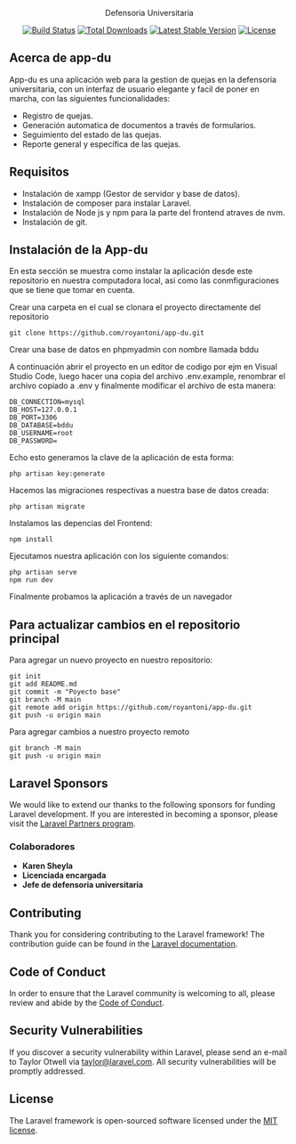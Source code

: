 <p align="center">Defensoria Universitaria</p>

<p align="center">
<a href="https://github.com/laravel/framework/actions"><img src="https://github.com/laravel/framework/workflows/tests/badge.svg" alt="Build Status"></a>
<a href="https://packagist.org/packages/laravel/framework"><img src="https://img.shields.io/packagist/dt/laravel/framework" alt="Total Downloads"></a>
<a href="https://packagist.org/packages/laravel/framework"><img src="https://img.shields.io/packagist/v/laravel/framework" alt="Latest Stable Version"></a>
<a href="https://packagist.org/packages/laravel/framework"><img src="https://img.shields.io/packagist/l/laravel/framework" alt="License"></a>
</p>

## Acerca de app-du

App-du es una aplicación web para la gestion de quejas en la defensoria universitaria, con un interfaz de usuario elegante
y facil de poner en marcha, con las siguientes funcionalidades:

- Registro de quejas.
- Generación automatica de documentos a través de formularios.
- Seguimiento del estado de las quejas.
- Reporte general y específica de las quejas.

## Requisitos

- Instalación de xampp (Gestor de servidor y base de datos).
- Instalación de composer para instalar Laravel.
- Instalación de Node js y npm para la parte del frontend atraves de nvm.
- Instalación de git.

## Instalación de la App-du
En esta sección se muestra como instalar la aplicación desde este repositorio en nuestra computadora local, asi como las conmfiguraciones que se tiene que tomar en cuenta.

Crear una carpeta en el cual se clonara el proyecto directamente del repositorio

```
git clone https://github.com/royantoni/app-du.git
```

Crear una base de datos en phpmyadmin con nombre llamada bddu

A continuación abrir el proyecto en un editor de codigo por ejm en Visual Studio Code, luego hacer una copia del archivo .env.example, renombrar el archivo copiado a .env y finalmente modificar el archivo de esta manera:

```
DB_CONNECTION=mysql
DB_HOST=127.0.0.1
DB_PORT=3306
DB_DATABASE=bddu
DB_USERNAME=root
DB_PASSWORD=
```
Echo esto generamos la clave de la aplicación de esta forma:

```
php artisan key:generate
```
Hacemos las migraciones respectivas a nuestra base de datos creada:

```
php artisan migrate
```
Instalamos las depencias del Frontend:

```
npm install
```

Ejecutamos nuestra aplicación con los siguiente comandos:

```
php artisan serve
npm run dev
```
Finalmente probamos la aplicación a través de un navegador

## Para actualizar cambios en el repositorio principal

Para agregar un nuevo proyecto en nuestro repositorio:

```
git init
git add README.md
git commit -m "Poyecto base"
git branch -M main
git remote add origin https://github.com/royantoni/app-du.git
git push -u origin main
```
Para agregar cambios a nuestro proyecto remoto

```
git branch -M main
git push -u origin main
```



## Laravel Sponsors

We would like to extend our thanks to the following sponsors for funding Laravel development. If you are interested in becoming a sponsor, please visit the [Laravel Partners program](https://partners.laravel.com).

### Colaboradores

- **Karen Sheyla**
- **Licenciada encargada**
- **Jefe de defensoria universitaria**

## Contributing

Thank you for considering contributing to the Laravel framework! The contribution guide can be found in the [Laravel documentation](https://laravel.com/docs/contributions).

## Code of Conduct

In order to ensure that the Laravel community is welcoming to all, please review and abide by the [Code of Conduct](https://laravel.com/docs/contributions#code-of-conduct).

## Security Vulnerabilities

If you discover a security vulnerability within Laravel, please send an e-mail to Taylor Otwell via [taylor@laravel.com](mailto:taylor@laravel.com). All security vulnerabilities will be promptly addressed.

## License

The Laravel framework is open-sourced software licensed under the [MIT license](https://opensource.org/licenses/MIT).
